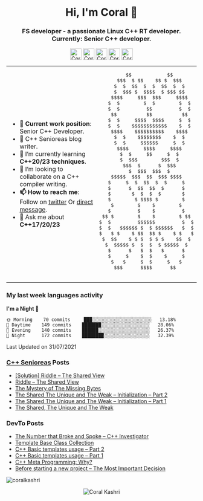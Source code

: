 <h1 align="center">Hi, I'm Coral 👋</h1>
<h3 align="center">FS developer - a passionate Linux C++ RT developer.<br>Currently: Senior C++ developer.</h3>

<p align="center">
<a href="https://dev.to/coralkashri" target="blank"><img align="center" src="https://cdn.jsdelivr.net/npm/simple-icons@3.0.1/icons/dev-dot-to.svg" alt="Coral Kashri" height="30" width="30" /></a>
<a href="https://twitter.com/koralkashri" target="blank"><img align="center" src="https://cdn.jsdelivr.net/npm/simple-icons@3.0.1/icons/twitter.svg" alt="Coral Kashri" height="30" width="30" /></a>
<a href="https://www.linkedin.com/in/coral-kashri-330b41162/" target="blank"><img align="center" src="https://cdn.jsdelivr.net/npm/simple-icons@3.0.1/icons/linkedin.svg" alt="Coral Kashri" height="30" width="30" /></a>
<a href="https://stackoverflow.com/users/8038186" target="blank"><img align="center" src="https://cdn.jsdelivr.net/npm/simple-icons@3.0.1/icons/stackoverflow.svg" alt="Coral Kashri" height="30" width="30" /></a>
<a href="https://www.reddit.com/u/CoralKashri?utm_medium=android_app&utm_source=share" target="blank"><img align="center" src="https://cdn.jsdelivr.net/npm/simple-icons@3.0.1/icons/reddit.svg" alt="Coral Kashri" height="30" width="30" /></a>
</p>

<table border="0">
    <tbody>
        <td>
            <ul>
                <li><b>💼 Current work position</b>: Senior C++ Developer.</li>
                <li>🔭 C++ Senioreas blog writer.</li>
                <li>🌱 I’m currently learning <b>C++20/23 techniques</b>.</li>
                <li>👯 I’m looking to collaborate on a C++ compiler writing.</li>
                <li><b>📫 How to reach me</b>: Follow on <a href="https://twitter.com/intent/user?&region=follow&screen_name=koralkashri&tw_p=followbutton">twitter</a> Or <a href="mailto:coralkashri@gmail.com">direct message</a>.</li>
                <li>💬 Ask me about <b>C++17/20/23</b></li>
            </ul>
        </td>
        <td>
            <pre>
         $$            $$
      $$$  $ $$    $$ $  $$$
     $  $  $$  $  $  $$  $  $
     $  $$$ $  $$$$  $ $$$ $$
    $$$$     $$$  $$$     $$$$
   $  $        $  $        $  $
   $  $         $$         $  $
    $$          $$          $$
   $  $     $$$$  $$$$     $  $
   $  $    $$$$$$$$$$$$    $  $
    $$$$    $$$$$$$$$$    $$$$
     $  $    $$$$$$$$    $  $
     $  $     $$$$$$     $  $
      $$$$     $$$$     $$$$
       $  $     $$     $  $
       $  $$$        $$$  $
        $$$  $      $  $$$
          $  $$$  $$$  $
    $$$$$  $$$  $$  $$$ $$$$
   $     $  $  $$  $  $     $
   $      $  $$  $$  $      $
   $       $  $  $  $       $
   $        $ $$$$ $        $
    $        $    $        $
   $         $    $         $
 $$ $        $    $        $ $$
$  $         $$$$$$         $  $
$  $   $$$$$$ $  $ $$$$$$   $  $
$   $ $    $ $$  $$ $    $ $   $
 $  $$    $ $ $  $ $ $    $$  $
  $  $$$$$ $  $  $  $ $$$$$  $
   $      $   $  $   $      $
   $     $    $  $    $     $
    $   $     $  $     $   $
     $$$      $$$$      $$
            </pre>
        </td>
    </tbody>
</table>


### My last week languages activity
<!--START_SECTION:waka-->
**I'm a Night 🦉** 

```text
🌞 Morning    70 commits     ███░░░░░░░░░░░░░░░░░░░░░░   13.18% 
🌆 Daytime    149 commits    ███████░░░░░░░░░░░░░░░░░░   28.06% 
🌃 Evening    140 commits    ██████░░░░░░░░░░░░░░░░░░░   26.37% 
🌙 Night      172 commits    ████████░░░░░░░░░░░░░░░░░   32.39%
```
Last Updated on 31/07/2021
<!--END_SECTION:waka-->

### [C++ Senioreas](https://cppsenioreas.wordpress.com/) Posts
<!-- CPP-SENIOREAS-POSTS:START -->
- [[Solution] Riddle – The Shared View](https://cppsenioreas.wordpress.com/2023/04/03/solution-riddle-the-shared-view/)
- [Riddle – The Shared View](https://cppsenioreas.wordpress.com/2023/03/28/riddle-the-shared-view/)
- [The Mystery of The Missing Bytes](https://cppsenioreas.wordpress.com/2023/03/20/the-mystery-of-the-missing-bytes/)
- [The Shared The Unique and The Weak – Initialization – Part 2](https://cppsenioreas.wordpress.com/2023/03/13/the-shared-the-unique-and-the-weak-initialization-part-2/)
- [The Shared The Unique and The Weak – Initialization – Part 1](https://cppsenioreas.wordpress.com/2023/02/28/the-shared-the-unique-and-the-weak-initialization-part-1/)
- [The Shared, The Unique and The Weak](https://cppsenioreas.wordpress.com/2023/02/21/the-shared-the-unique-and-the-weak/)
<!-- CPP-SENIOREAS-POSTS:END -->

### DevTo Posts
<!-- DevTo-POSTS:START -->
- [The Number that Broke and Spoke – C++ Investigator](https://dev.to/koralkashri/the-number-that-broke-and-spoke-c-investigator-o97)
- [Template Base Class Collection](https://dev.to/koralkashri/template-base-class-collection-2jel)
- [C++ Basic templates usage – Part 2](https://dev.to/koralkashri/basic-templates-usage-part-2-1had)
- [C++ Basic templates usage – Part 1](https://dev.to/koralkashri/basic-templates-usage-part-1-g1i)
- [C++ Meta Programming: Why?](https://dev.to/koralkashri/c-meta-programming-why-4249)
- [Before starting a new project – The Most Important Decision](https://dev.to/koralkashri/before-starting-a-new-project-the-most-important-decision-31c5)
<!-- DevTo-POSTS:END -->

<!--<p>
         <img align="right" src="https://github-readme-stats.vercel.app/api/top-langs/?username=coralkashri&layout=compact&hide=html" alt="coralkashri" />
</p>-->
<p><img align="center" src="https://github-readme-stats.vercel.app/api?username=coralkashri&show_icons=true" alt="coralkashri" /></p>
<p align="center"> <img src="https://komarev.com/ghpvc/?username=coralkashri" alt="Coral Kashri" /> </p>
